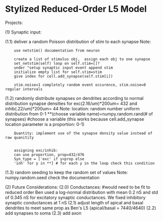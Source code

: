 # Stylized Reduced-Order L5 Model
 
Projects:

(1)	Synaptic input:

(1.1) deliver a random Poisson distribution of stim to each synapse
	Note: 
		
		use netstim() documentation from neuron

		create a list of stimulus obj,  assign each obj to one synapse
		set_netstim(self) loop on self.stim=[]?
		under "setup synaptic input event append stim
		initialize empty list for self.stim=stim		
		give index for cell.add_synapse(self.stim[i])	

		stim.noise=1 completely random event occurence, stim.noise=0 regular intervals

(1.2) randomly distribute synapses on dendrites according to normal distribution
synapse densities for exc(2.16/um)*200um= 432 and inhib(.22/um)*200um= 44 
	Note: 
		location:
		random number uniform distribution from 0-1
		**(choose variable name)=numpy.random.rand(# of synapses) #choose a variable (this works because cell.add_synapse location parameter is a proportion: 0-1)
		
		Quantity: implement use of the synapse density value instead of raw quanitity


		assigning exc/inhib:
		can use proportion, prop=432/476
		Syn_type = ['exc' if y<prop else
		'inh' for y in **] # for each y in the loop check this condition


(1.3) random seeding to keep the random set of values
	Note:
		numpy.random.seed
		check the documentation
		

(2) 	Future Considerations:
	(2.0) Conductances: #would need to be fit to reduced order
	Ben used a log-normal distribution with mean 0.2 nS and std of 0.345 nS for excitatory synaptic conductances. 
	We fixed inhibitory synaptic conductances at 1 nS 
	(2.1) adjust length of apical and basal dendrites to meet same prop as Ben's L5 (apical/basal = 7440/4640)
	(2.2) add synapses to soma
	(2.3) add axon






